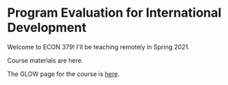 # Program Evaluation for International Development

Welcome to ECON 379!  I'll be teaching remotely in Spring 2021.

Course materials are here.  

The GLOW page for the course is [here](https://glow.williams.edu/courses/3117328).
